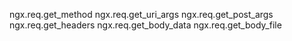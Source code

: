 ngx.req.get_method
ngx.req.get_uri_args
ngx.req.get_post_args
ngx.req.get_headers
ngx.req.get_body_data
ngx.req.get_body_file
